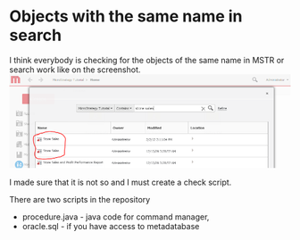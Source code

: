 # Objects with the same name in search

I think everybody is checking for the objects of the same name in MSTR or search work like on the screenshot.  
![Same name](https://github.com/svbmicro/SameNameInSearch/blob/master/Samename.PNG)

I made sure that it is not so and I must create a check script.

There are two scripts in the repository 
* procedure.java - java code for command manager, 
* oracle.sql - if you have access to metadatabase










